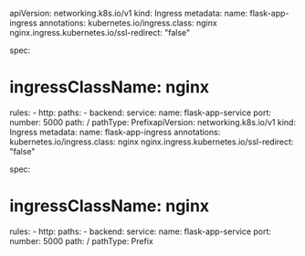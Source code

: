 apiVersion: networking.k8s.io/v1
kind: Ingress
metadata:
  name: flask-app-ingress
  annotations:
    kubernetes.io/ingress.class: nginx
    nginx.ingress.kubernetes.io/ssl-redirect: "false"

spec:
  # ingressClassName: nginx
  rules:
    - http:
        paths:
          - backend:
              service:
                name: flask-app-service
                port:
                  number: 5000
            path: /
            pathType: PrefixapiVersion: networking.k8s.io/v1
kind: Ingress
metadata:
  name: flask-app-ingress
  annotations:
    kubernetes.io/ingress.class: nginx
    nginx.ingress.kubernetes.io/ssl-redirect: "false"

spec:
  # ingressClassName: nginx
  rules:
    - http:
        paths:
          - backend:
              service:
                name: flask-app-service
                port:
                  number: 5000
            path: /
            pathType: Prefix


